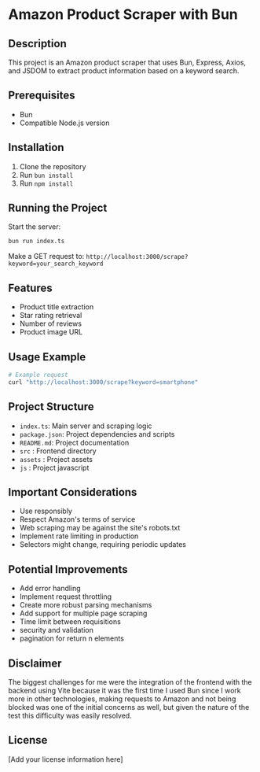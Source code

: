 # Amazon Product Scraper with Bun

## Description
This project is an Amazon product scraper that uses Bun, Express, Axios, and JSDOM to extract product information based on a keyword search.

## Prerequisites
- Bun
- Compatible Node.js version

## Installation
1. Clone the repository
2. Run `bun install`
3. Run `npm install`

## Running the Project
Start the server:
```bash
bun run index.ts
```

Make a GET request to:
`http://localhost:3000/scrape?keyword=your_search_keyword`

## Features
- Product title extraction
- Star rating retrieval
- Number of reviews
- Product image URL

## Usage Example
```bash
# Example request
curl "http://localhost:3000/scrape?keyword=smartphone"
```

## Project Structure
- `index.ts`: Main server and scraping logic
- `package.json`: Project dependencies and scripts
- `README.md`: Project documentation
- `src` : Frontend directory
- `assets` : Project assets
- `js` : Project javascript

## Important Considerations
- Use responsibly
- Respect Amazon's terms of service
- Web scraping may be against the site's robots.txt
- Implement rate limiting in production
- Selectors might change, requiring periodic updates

## Potential Improvements
- Add error handling
- Implement request throttling
- Create more robust parsing mechanisms
- Add support for multiple page scraping
- Time limit between requisitions
- security and validation 
- pagination for return n elements 

## Disclaimer
The biggest challenges for me were the integration of the frontend with the backend using Vite because it was the first time I used Bun since I work more in other technologies, making requests to Amazon and not being blocked was one of the initial concerns as well, but given the nature of the test this difficulty was easily resolved.

## License
[Add your license information here]